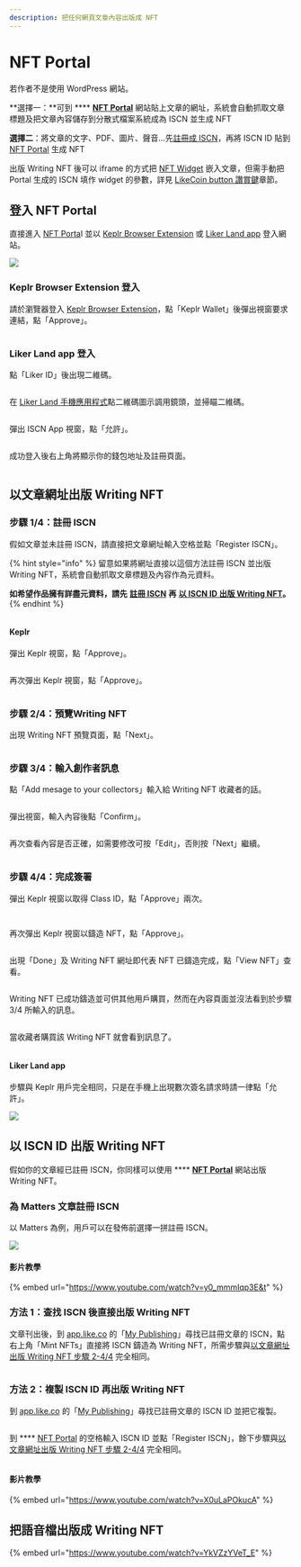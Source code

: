 ```yaml
---
description: 把任何網頁文章內容出版成 NFT
---
```


# NFT Portal

若作者不是使用 WordPress 網站。

**選擇一：**可到 **** [**NFT Portal**](https://app.like.co/nft/url) 網站貼上文章的網址，系統會自動抓取文章標題及把文章內容儲存到分散式檔案系統成為 ISCN 並生成 NFT

**選擇二**：將文章的文字、PDF、圖片、聲音…先[註冊成 ISCN](../decentralized-publishing/app.like.co.md)，再將 ISCN ID 貼到 [NFT Portal](https://app.like.co/nft/url) 生成 NFT

出版 Writing NFT 後可以 iframe 的方式把 [NFT Widget](nft-widget.md) 嵌入文章，但需手動把 Portal 生成的 ISCN 填作 widget 的參數，詳見 [LikeCoin button 讚賞鍵](../../user-guide/creator/)章節。

## 登入 NFT Portal

直接進入 [NFT Porta](https://app.like.co/nft/url)l 並以 [Keplr Browser Extension](../wallet/keplr/) 或 [Liker Land app](../../user-guide/liker-id/register-with-keplr.md) 登入網站。

![](<../../.gitbook/assets/NFT Portal 1.png>)

### **Keplr Browser Extension 登入**

請於瀏覽器登入 [Keplr Browser Extension](../wallet/keplr/)，點「Keplr Wallet」後彈出視窗要求連結，點「Approve」。

<figure><img src="../../.gitbook/assets/NFT Portal 1a.png" alt=""><figcaption></figcaption></figure>

### Liker Land app 登入

點「Liker ID」後出現二維碼。

<figure><img src="../../.gitbook/assets/NFT Portal 1b.png" alt=""><figcaption></figcaption></figure>

在 [Liker Land 手機應用程式](../../user-guide/liker-land/download.md)點二維碼圖示調用鏡頭，並掃瞄二維碼。

<figure><img src="../../.gitbook/assets/NFT Portal 1c.png" alt=""><figcaption></figcaption></figure>

彈出 ISCN App 視窗，點「允許」。

<figure><img src="../../.gitbook/assets/NFT Portal 1d.png" alt=""><figcaption></figcaption></figure>

成功登入後右上角將顯示你的錢包地址及註冊頁面。

<figure><img src="../../.gitbook/assets/NFT Portal 1e.png" alt=""><figcaption></figcaption></figure>

## 以文章網址出版 Writing NFT

### 步驟 1/4：註冊 ISCN <a href="#register-iscn" id="register-iscn"></a>

假如文章並未註冊 ISCN，請直接把文章網址輸入空格並點「Register ISCN」。

{% hint style="info" %}
留意如果將網址直接以這個方法註冊 ISCN 並出版 Writing NFT，系統會自動抓取文章標題及內容作為元資料。

**如希望作品擁有詳盡元資料，請先** [**註冊 ISCN**](../decentralized-publishing/app.like.co.md) **再** [**以 ISCN ID 出版 Writing NFT**](nft-portal.md#yi-iscn-id-chu-ban-writing-nft)**。**&#x20;
{% endhint %}

<figure><img src="../../.gitbook/assets/NFT Portal 2.png" alt=""><figcaption></figcaption></figure>

#### Keplr

彈出 Keplr 視窗，點「Approve」。

<figure><img src="../../.gitbook/assets/NFT Portal 3.png" alt=""><figcaption></figcaption></figure>

再次彈出 Keplr 視窗，點「Approve」。

<figure><img src="../../.gitbook/assets/NFT Portal 4.png" alt=""><figcaption></figcaption></figure>

### 步驟 2/4：預覽Writing NFT <a href="#preview-nft" id="preview-nft"></a>

出現 Writing NFT 預覽頁面，點「Next」。

<figure><img src="../../.gitbook/assets/NFT Portal 5.png" alt=""><figcaption></figcaption></figure>

### 步驟 3/4：輸入創作者訊息 <a href="#creator-message" id="creator-message"></a>

點「Add mesage to your collectors」輸入給 Writing NFT 收藏者的話。

<figure><img src="../../.gitbook/assets/NFT Portal 6.png" alt=""><figcaption></figcaption></figure>

彈出視窗，輸入內容後點「Confirm」。

<figure><img src="../../.gitbook/assets/NFT Portal 7.png" alt=""><figcaption></figcaption></figure>

再次查看內容是否正確，如需要修改可按「Edit」，否則按「Next」繼續。

<figure><img src="../../.gitbook/assets/NFT Portal 8.png" alt=""><figcaption></figcaption></figure>

### 步驟 4/4：完成簽署 <a href="#sign" id="sign"></a>

彈出 Keplr 視窗以取得 Class ID，點「Approve」兩次。

<figure><img src="../../.gitbook/assets/NFT Portal 9.png" alt=""><figcaption></figcaption></figure>

<figure><img src="../../.gitbook/assets/NFT Portal 10.png" alt=""><figcaption></figcaption></figure>

再次彈出 Keplr 視窗以鑄造 NFT，點「Approve」。

<figure><img src="../../.gitbook/assets/NFT Portal 11.png" alt=""><figcaption></figcaption></figure>

出現「Done」及 Writing NFT 網址即代表 NFT 已鑄造完成，點「View NFT」查看。

<figure><img src="../../.gitbook/assets/NFT Portal 12.png" alt=""><figcaption></figcaption></figure>

Writing NFT 已成功鑄造並可供其他用戶購買，然而在內容頁面並沒法看到於步驟 3/4 所輸入的訊息。

<figure><img src="../../.gitbook/assets/NFT Portal 13.png" alt=""><figcaption></figcaption></figure>

當收藏者購買該 Writing NFT 就會看到訊息了。

<figure><img src="../../.gitbook/assets/NFT Portal 14.png" alt=""><figcaption></figcaption></figure>

#### Liker Land app

步驟與 Keplr 用戶完全相同，只是在手機上出現數次簽名請求時請一律點「允許」。

![](<../../.gitbook/assets/NFT Portal 3a.png>)

## 以 ISCN ID 出版 Writing NFT

假如你的文章經已註冊 ISCN，你同樣可以使用 **** [**NFT Portal**](https://app.like.co/nft/url) 網站出版 Writing NFT。

### 為 Matters 文章註冊 ISCN

以 Matters 為例，用戶可以在發佈前選擇一拼註冊 ISCN。

![](<../../.gitbook/assets/NFT Portal ISCN 1 (1).png>)

#### 影片教學

{% embed url="https://www.youtube.com/watch?v=y0_mmmIqp3E&t" %}

### 方法 1：查找 ISCN 後直接出版 Writing NFT

文章刊出後，到 [app.like.co](https://app.like.co/) 的「[My Publishing](https://app.like.co/works)」尋找已註冊文章的 ISCN，點右上角「Mint NFTs」直接將 ISCN 鑄造為 Writing NFT，所需步驟與[以文章網址出版 Writing NFT 步驟 2-4/4](nft-portal.md#preview-nft) 完全相同。

<figure><img src="../../.gitbook/assets/NFT Portal ISCN 4.png" alt=""><figcaption></figcaption></figure>

### 方法 2：複製 ISCN ID 再出版 Writing NFT

到 [app.like.co](https://app.like.co/) 的「[My Publishing](https://app.like.co/works)」尋找已註冊文章的 ISCN ID 並把它複製。

<figure><img src="../../.gitbook/assets/NFT Portal ISCN 2.png" alt=""><figcaption></figcaption></figure>

到 **** [NFT Portal](https://app.like.co/nft/url) 的空格輸入 ISCN ID 並點「Register ISCN」，餘下步驟與[以文章網址出版 Writing NFT 步驟 2-4/4](nft-portal.md#preview-nft) 完全相同。

<figure><img src="../../.gitbook/assets/NFT Portal ISCN 3.png" alt=""><figcaption></figcaption></figure>

#### 影片教學

{% embed url="https://www.youtube.com/watch?v=X0uLaPOkucA" %}

## 把語音檔出版成 Writing NFT

{% embed url="https://www.youtube.com/watch?v=YkVZzYVeT_E" %}
